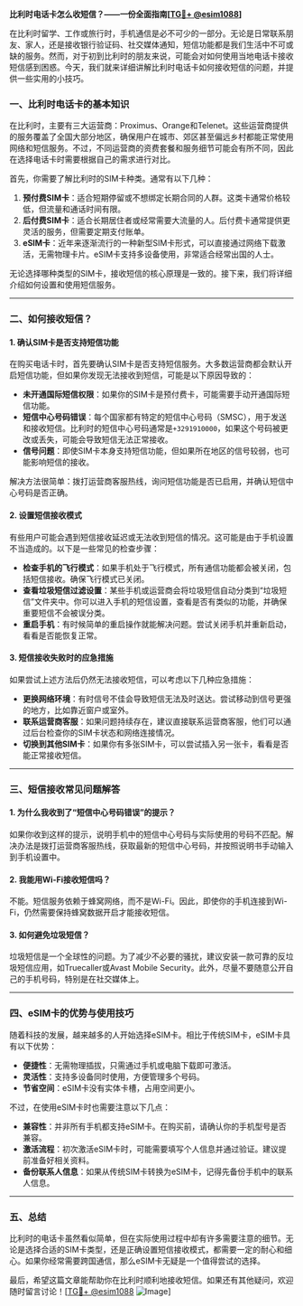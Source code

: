 **比利时电话卡怎么收短信？——一份全面指南[[TG💪+ @esim1088](https://t.me/s/esim1088)]**

在比利时留学、工作或旅行时，手机通信是必不可少的一部分。无论是日常联系朋友、家人，还是接收银行验证码、社交媒体通知，短信功能都是我们生活中不可或缺的服务。然而，对于初到比利时的朋友来说，可能会对如何使用当地电话卡接收短信感到困惑。今天，我们就来详细讲解比利时电话卡如何接收短信的问题，并提供一些实用的小技巧。

### **一、比利时电话卡的基本知识**

在比利时，主要有三大运营商：Proximus、Orange和Telenet。这些运营商提供的服务覆盖了全国大部分地区，确保用户在城市、郊区甚至偏远乡村都能正常使用网络和短信服务。不过，不同运营商的资费套餐和服务细节可能会有所不同，因此在选择电话卡时需要根据自己的需求进行对比。

首先，你需要了解比利时的SIM卡种类。通常有以下几种：

1. **预付费SIM卡**：适合短期停留或不想绑定长期合同的人群。这类卡通常价格较低，但流量和通话时间有限。
2. **后付费SIM卡**：适合长期居住者或经常需要大流量的人。后付费卡通常提供更灵活的服务，但需要定期支付账单。
3. **eSIM卡**：近年来逐渐流行的一种新型SIM卡形式，可以直接通过网络下载激活，无需物理卡片。eSIM卡支持多设备使用，非常适合经常出国的人士。

无论选择哪种类型的SIM卡，接收短信的核心原理是一致的。接下来，我们将详细介绍如何设置和使用短信服务。

---

### **二、如何接收短信？**

#### **1. 确认SIM卡是否支持短信功能**

在购买电话卡时，首先要确认SIM卡是否支持短信服务。大多数运营商都会默认开启短信功能，但如果你发现无法接收到短信，可能是以下原因导致的：

- **未开通国际短信权限**：如果你的SIM卡是预付费卡，可能需要手动开通国际短信功能。
- **短信中心号码错误**：每个国家都有特定的短信中心号码（SMSC），用于发送和接收短信。比利时的短信中心号码通常是`+3291910000`，如果这个号码被更改或丢失，可能会导致短信无法正常接收。
- **信号问题**：即使SIM卡本身支持短信功能，但如果所在地区的信号较弱，也可能影响短信的接收。

解决方法很简单：拨打运营商客服热线，询问短信功能是否已启用，并确认短信中心号码是否正确。

#### **2. 设置短信接收模式**

有些用户可能会遇到短信接收延迟或无法收到短信的情况。这可能是由于手机设置不当造成的。以下是一些常见的检查步骤：

- **检查手机的飞行模式**：如果手机处于飞行模式，所有通信功能都会被关闭，包括短信接收。确保飞行模式已关闭。
- **查看垃圾短信过滤设置**：某些手机或运营商会将垃圾短信自动分类到“垃圾短信”文件夹中。你可以进入手机的短信设置，查看是否有类似的功能，并确保重要短信不会被误分类。
- **重启手机**：有时候简单的重启操作就能解决问题。尝试关闭手机并重新启动，看看是否能恢复正常。

#### **3. 短信接收失败时的应急措施**

如果尝试上述方法后仍然无法接收短信，可以考虑以下几种应急措施：

- **更换网络环境**：有时信号不佳会导致短信无法及时送达。尝试移动到信号更强的地方，比如靠近窗户或室外。
- **联系运营商客服**：如果问题持续存在，建议直接联系运营商客服，他们可以通过后台检查你的SIM卡状态和网络连接情况。
- **切换到其他SIM卡**：如果你有多张SIM卡，可以尝试插入另一张卡，看看是否能正常接收短信。

---

### **三、短信接收常见问题解答**

#### **1. 为什么我收到了“短信中心号码错误”的提示？**

如果你收到这样的提示，说明手机中的短信中心号码与实际使用的号码不匹配。解决办法是拨打运营商客服热线，获取最新的短信中心号码，并按照说明书手动输入到手机设置中。

#### **2. 我能用Wi-Fi接收短信吗？**

不能。短信服务依赖于蜂窝网络，而不是Wi-Fi。因此，即使你的手机连接到Wi-Fi，仍然需要保持蜂窝数据开启才能接收短信。

#### **3. 如何避免垃圾短信？**

垃圾短信是一个全球性的问题。为了减少不必要的骚扰，建议安装一款可靠的反垃圾短信应用，如Truecaller或Avast Mobile Security。此外，尽量不要随意公开自己的手机号码，特别是在社交媒体上。

---

### **四、eSIM卡的优势与使用技巧**

随着科技的发展，越来越多的人开始选择eSIM卡。相比于传统SIM卡，eSIM卡具有以下优势：

- **便捷性**：无需物理插拔，只需通过手机或电脑下载即可激活。
- **灵活性**：支持多设备同时使用，方便管理多个号码。
- **节省空间**：eSIM卡没有实体卡槽，占用空间更小。

不过，在使用eSIM卡时也需要注意以下几点：

- **兼容性**：并非所有手机都支持eSIM卡。在购买前，请确认你的手机型号是否兼容。
- **激活流程**：初次激活eSIM卡时，可能需要填写个人信息并通过验证。建议提前准备好相关资料。
- **备份联系人信息**：如果从传统SIM卡转换为eSIM卡，记得先备份手机中的联系人信息。

---

### **五、总结**

比利时的电话卡虽然看似简单，但在实际使用过程中却有许多需要注意的细节。无论是选择合适的SIM卡类型，还是正确设置短信接收模式，都需要一定的耐心和细心。如果你经常需要跨国通信，那么eSIM卡无疑是一个值得尝试的选择。

最后，希望这篇文章能帮助你在比利时顺利地接收短信。如果还有其他疑问，欢迎随时留言讨论！[[TG💪+ @esim1088](https://t.me/s/esim1088) ![Image](https://i.postimg.cc/4NQfJmqS/Snipaste-2025-05-13-00-14-12.png)]